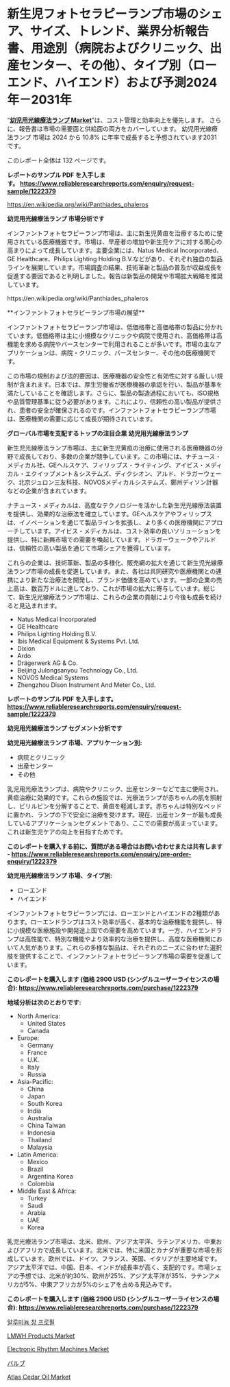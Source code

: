 <p><h1>新生児フォトセラピーランプ市場のシェア、サイズ、トレンド、業界分析報告書、用途別（病院およびクリニック、出産センター、その他）、タイプ別（ローエンド、ハイエンド）および予測2024年－2031年</h1></p><p>&ldquo;<strong><a href="https://www.reliableresearchreports.com/infant-phototherapy-lamp-r1222379?utm_campaign=107&utm_medium=9&utm_source=Github&utm_content=ia&utm_term=28092024&utm_id=infant-phototherapy-lamp">幼児用光線療法ランプ Market</a></strong>&rdquo;は、コスト管理と効率向上を優先します。 さらに、報告書は市場の需要面と供給面の両方をカバーしています。 幼児用光線療法ランプ 市場は 2024 から 10.8% に年率で成長すると予想されています2031 です。</p>
<p>このレポート全体は 132 ページです。</p>
<p><strong>レポートのサンプル PDF を入手します。&nbsp;<a href="https://www.reliableresearchreports.com/enquiry/request-sample/1222379?utm_campaign=107&utm_medium=9&utm_source=Github&utm_content=ia&utm_term=28092024&utm_id=infant-phototherapy-lamp">https://www.reliableresearchreports.com/enquiry/request-sample/1222379</a></strong></p>
<p><a href="https://en.wikipedia.org/wiki/Panthiades_phaleros?utm_campaign=107&utm_medium=9&utm_source=Github&utm_content=ia&utm_term=28092024&utm_id=infant-phototherapy-lamp">https://en.wikipedia.org/wiki/Panthiades_phaleros</a></p>
<p><strong>幼児用光線療法ランプ 市場分析です</strong></p>
<p><p>インファントフォトセラピーランプ市場は、主に新生児黄疸を治療するために使用されている医療機器です。市場は、早産者の増加や新生児ケアに対する関心の高まりによって成長しています。主要企業には、Natus Medical Incorporated、GE Healthcare、Philips Lighting Holding B.V.などがあり、それぞれ独自の製品ラインを展開しています。市場調査の結果、技術革新と製品の普及が収益成長を促進する要因であると判明しました。報告は新製品の開発や市場拡大戦略を推奨しています。</p></p>
<p>https://en.wikipedia.org/wiki/Panthiades_phaleros</p>
<p><p>**インファントフォトセラピーランプ市場の展望**</p><p>インファントフォトセラピーランプ市場は、低価格帯と高価格帯の製品に分かれています。低価格帯は主に小規模なクリニックや病院で使用され、高価格帯は高機能を求める病院やバースセンターで利用されることが多いです。市場の主なアプリケーションは、病院・クリニック、バースセンター、その他の医療機関です。</p><p>この市場の規制および法的要因は、医療機器の安全性と有効性に対する厳しい規制が含まれます。日本では、厚生労働省が医療機器の承認を行い、製品が基準を満たしていることを確認します。さらに、製品の製造過程においても、ISO規格や品質管理基準に従う必要があります。これにより、信頼性の高い製品が提供され、患者の安全が確保されるのです。インファントフォトセラピーランプ市場は、医療機関の需要に応じて成長が期待されています。</p></p>
<p><strong>グローバル市場を支配するトップの注目企業 幼児用光線療法ランプ</strong></p>
<p><p>新生児光線療法ランプ市場は、主に新生児黄疸の治療に使用される医療機器の分野で成長しており、多数の企業が競争しています。この市場には、ナチュース・メディカル社、GEヘルスケア、フィリップス・ライティング、アイビス・メディカル・エクイップメント＆システムズ、ディクシオン、アルド、ドラガーウェーク、北京ジュロン三友科技、NOVOSメディカルシステムズ、鄭州ディソン計器などの企業が含まれています。</p><p>ナチュース・メディカルは、高度なテクノロジーを活かした新生児光線療法装置を提供し、効果的な治療法を確立しています。GEヘルスケアやフィリップスは、イノベーションを通じて製品ラインを拡張し、より多くの医療機関にアプローチしています。アイビス・メディカルは、コスト効率の良いソリューションを提供し、特に新興市場での需要を喚起しています。ドラガーウェークやアルドは、信頼性の高い製品を通じて市場シェアを獲得しています。</p><p>これらの企業は、技術革新、製品の多様化、販売網の拡大を通じて新生児光線療法ランプ市場の成長を促進しています。また、各社は共同研究や医療機関との連携により新たな治療法を開発し、ブランド価値を高めています。一部の企業の売上高は、数百万ドルに達しており、これが市場の拡大に寄与しています。総じて、新生児光線療法ランプ市場は、これらの企業の貢献により今後も成長を続けると見込まれます。</p></p>
<p><ul><li>Natus Medical Incorporated</li><li>GE Healthcare</li><li>Philips Lighting Holding B.V.</li><li>Ibis Medical Equipment & Systems Pvt. Ltd.</li><li>Dixion</li><li>Ardo</li><li>Drägerwerk AG & Co.</li><li>Beijing Julongsanyou Technology Co., Ltd.</li><li>NOVOS Medical Systems</li><li>Zhengzhou Dison Instrument And Meter Co., Ltd.</li></ul></p>
<p><strong>レポートのサンプル PDF を入手します。 <a href="https://www.reliableresearchreports.com/enquiry/request-sample/1222379?utm_campaign=107&utm_medium=9&utm_source=Github&utm_content=ia&utm_term=28092024&utm_id=infant-phototherapy-lamp">https://www.reliableresearchreports.com/enquiry/request-sample/1222379</a></strong></p>
<p><strong>幼児用光線療法ランプ セグメント分析です</strong></p>
<p><strong>幼児用光線療法ランプ 市場、アプリケーション別:</strong></p>
<p><ul><li>病院とクリニック</li><li>出産センター</li><li>その他</li></ul></p>
<p><p>乳児用光療法ランプは、病院やクリニック、出産センターなどで主に使用され、黄疸治療に効果的です。これらの施設では、光療法ランプが赤ちゃんの肌を照射し、ビリルビンを分解することで、黄疸を軽減します。赤ちゃんは特別なベッドに置かれ、ランプの下で安全に治療を受けます。現在、出産センターが最も成長しているアプリケーションセグメントであり、ここでの需要が高まっています。これは新生児ケアの向上を目指すためです。</p></p>
<p><strong>このレポートを購入する前に、質問がある場合はお問い合わせまたは共有します - <a href="https://www.reliableresearchreports.com/enquiry/pre-order-enquiry/1222379?utm_campaign=107&utm_medium=9&utm_source=Github&utm_content=ia&utm_term=28092024&utm_id=infant-phototherapy-lamp">https://www.reliableresearchreports.com/enquiry/pre-order-enquiry/1222379</a></strong></p>
<p><strong>幼児用光線療法ランプ 市場、タイプ別:</strong></p>
<p><ul><li>ローエンド</li><li>ハイエンド</li></ul></p>
<p><p>インファントフォトセラピーランプには、ローエンドとハイエンドの2種類があります。ローエンドランプはコスト効率が高く、基本的な治療機能を提供し、特に小規模な医療施設や開発途上国での需要を高めています。一方、ハイエンドランプは高性能で、特別な機能やより効率的な治療を提供し、高度な医療機関において人気があります。これらの多様な製品は、それぞれのニーズに合わせた選択肢を提供することで、インファントフォトセラピーランプ市場の需要を促進しています。</p></p>
<p><strong>このレポートを購入します (価格 2900 USD (シングルユーザーライセンスの場合): <a href="https://www.reliableresearchreports.com/purchase/1222379?utm_campaign=107&utm_medium=9&utm_source=Github&utm_content=ia&utm_term=28092024&utm_id=infant-phototherapy-lamp">https://www.reliableresearchreports.com/purchase/1222379</a></strong></p>
<p><strong>地域分析は次のとおりです:</strong></p>
<p><ul>
    <li>
        North America:
        <ul>
            <li>United States</li>
            <li>Canada</li>
        </ul>
    </li>
    <li>
        Europe:
        <ul>
            <li>Germany</li>
            <li>France</li>
            <li>U.K.</li>
            <li>Italy</li>
            <li>Russia</li>
        </ul>
    </li>
    <li>
        Asia-Pacific:
        <ul>
            <li>China</li>
            <li>Japan</li>
            <li>South Korea</li>
            <li>India</li>
            <li>Australia</li>
            <li>China Taiwan</li>
            <li>Indonesia</li>
            <li>Thailand</li>
            <li>Malaysia</li>
        </ul>
    </li>
    <li>
        Latin America:
        <ul>
            <li>Mexico</li>
            <li>Brazil</li>
            <li>Argentina Korea</li>
            <li>Colombia</li>
        </ul>
    </li>
    <li>
        Middle East & Africa:
        <ul>
            <li>Turkey</li>
            <li>Saudi</li>
            <li>Arabia</li>
            <li>UAE</li>
            <li>Korea</li>
        </ul>
    </li>
    </ul></p>
<p><p>乳児光療法ランプ市場は、北米、欧州、アジア太平洋、ラテンアメリカ、中東およびアフリカで成長しています。北米では、特に米国とカナダが重要な市場を形成しています。欧州では、ドイツ、フランス、英国、イタリアが主要地域です。アジア太平洋では、中国、日本、インドが成長率が高く、支配的です。市場シェアの予想では、北米が約30%、欧州が25%、アジア太平洋が35%、ラテンアメリカが5%、中東アフリカが5%のシェアを占める見込みです。</p></p>
<p><strong>このレポートを購入します (価格 2900 USD (シングルユーザーライセンスの場合): <a href="https://www.reliableresearchreports.com/purchase/1222379?utm_campaign=107&utm_medium=9&utm_source=Github&utm_content=ia&utm_term=28092024&utm_id=infant-phototherapy-lamp">https://www.reliableresearchreports.com/purchase/1222379</a></strong></p>
<p><p><a href="https://github.com/laholand/Market-Research-Report-List-6/blob/main/439584015574.md?utm_campaign=107&utm_medium=9&utm_source=Github&utm_content=ia&utm_term=28092024&utm_id=infant-phototherapy-lamp">알루미늄 창 프로필</a></p><p><a href="https://github.com/petbigbeepjn/Market-Research-Report-List-1/blob/main/lmwh-products-market.md?utm_campaign=107&utm_medium=9&utm_source=Github&utm_content=ia&utm_term=28092024&utm_id=infant-phototherapy-lamp">LMWH Products Market</a></p><p><a href="https://issuu.com/reportprime-2/docs/electronic-rhythm-machines-market-s_6cf71b1eee4f54?utm_campaign=107&utm_medium=9&utm_source=Github&utm_content=ia&utm_term=28092024&utm_id=infant-phototherapy-lamp">Electronic Rhythm Machines Market</a></p><p><a href="https://github.com/mohamedbakry57/Market-Research-Report-List-6/blob/main/671565915603.md?utm_campaign=107&utm_medium=9&utm_source=Github&utm_content=ia&utm_term=28092024&utm_id=infant-phototherapy-lamp">バルブ</a></p><p><a href="https://www.linkedin.com/pulse/atlas-cedar-oil-market-indicators-size-regional-breakdown-tkf5c?utm_campaign=107&utm_medium=9&utm_source=Github&utm_content=ia&utm_term=28092024&utm_id=infant-phototherapy-lamp">Atlas Cedar Oil Market</a></p></p>